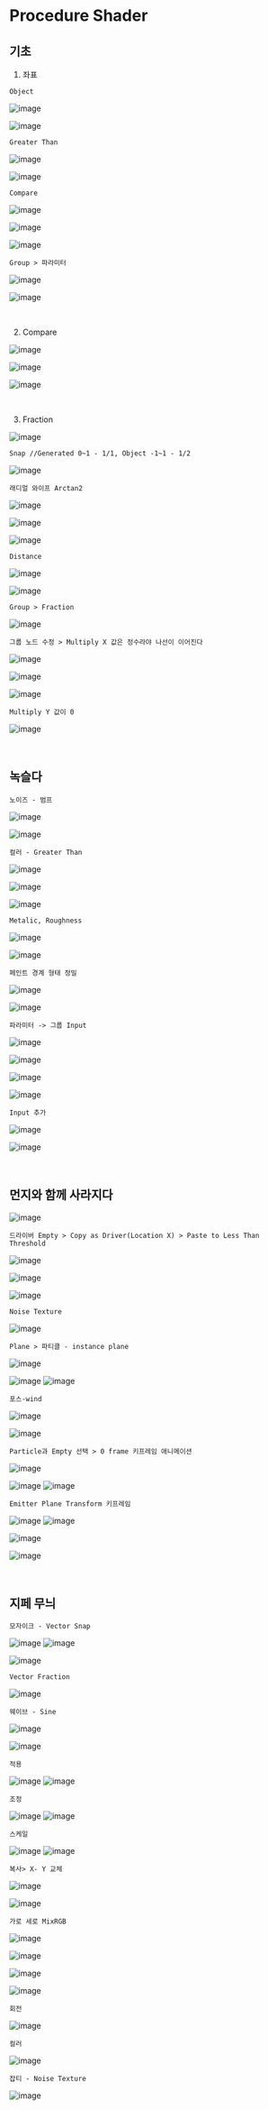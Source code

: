 Procedure Shader
===================

기초
-----

1. 좌표

`Object`

![image](https://user-images.githubusercontent.com/30430227/142349778-778ce88e-1f8e-4685-a37d-9d93e502b0c8.png)

![image](https://user-images.githubusercontent.com/30430227/142349677-a26286b4-deb3-411e-aad0-5e6c27ba1e4f.png)

`Greater Than`

![image](https://user-images.githubusercontent.com/30430227/142350028-6c4da287-90a6-47f9-935a-b448eb590339.png)

![image](https://user-images.githubusercontent.com/30430227/142350041-b00f473b-987f-4f42-8598-da41e6452116.png)

`Compare`

![image](https://user-images.githubusercontent.com/30430227/142350141-a8d0250b-d2b4-4aec-9c95-8d6645e2a625.png)

![image](https://user-images.githubusercontent.com/30430227/142350316-1a7d5bbe-17e0-49e6-aeed-6683609d1c25.png)

![image](https://user-images.githubusercontent.com/30430227/142350418-345286ac-5300-49a9-8d57-1e505c1e3ede.png)

`Group > 파라미터`

![image](https://user-images.githubusercontent.com/30430227/142350741-45956b0c-f7f8-4188-b79f-bc062db7515e.png)

![image](https://user-images.githubusercontent.com/30430227/142350868-c0710dbc-5b1a-4746-8936-ec753990315a.png)

<br>

2. Compare 

![image](https://user-images.githubusercontent.com/30430227/142356067-a53ef19c-4dda-428f-8e56-10f87c591a7e.png)

![image](https://user-images.githubusercontent.com/30430227/142356293-0cca640c-ca69-40d1-acc1-1f5a37d9f4bd.png)

![image](https://user-images.githubusercontent.com/30430227/142356415-d2da960b-4ce2-4cf9-a390-89fb723a3804.png)

<br>

3. Fraction 

![image](https://user-images.githubusercontent.com/30430227/142362780-7afd318d-8c5b-4861-a7d2-ffb705e953dc.png)

`Snap //Generated 0~1 - 1/1, Object -1~1 - 1/2`

![image](https://user-images.githubusercontent.com/30430227/142363028-96760151-1164-450b-a241-058fe85af012.png)

`래디얼 와이프 Arctan2`

![image](https://user-images.githubusercontent.com/30430227/142364301-5e65a203-015d-4bfe-91b3-0297dab29843.png)

![image](https://user-images.githubusercontent.com/30430227/142364578-98cf0797-7e0d-4692-9655-921fa3c34a3c.png)

![image](https://user-images.githubusercontent.com/30430227/142365636-53b46942-39d9-43d5-baa1-87f4840994e7.png)

`Distance`

![image](https://user-images.githubusercontent.com/30430227/142367127-eb0bd9b2-730d-4ea3-8da6-0ca5dd48d415.png)

![image](https://user-images.githubusercontent.com/30430227/142367324-ae40bbe8-2762-46d9-8c67-f048e5531f71.png)

`Group > Fraction`

![image](https://user-images.githubusercontent.com/30430227/142367788-4227f408-3381-4959-96e0-0fe119a22290.png)

`그룹 노드 수정 > Multiply X 값은 정수라야 나선이 이어진다`

![image](https://user-images.githubusercontent.com/30430227/142369280-ea64bd9a-ef6e-4305-9530-64cf94cb15ff.png)

![image](https://user-images.githubusercontent.com/30430227/142369154-6d117398-c778-4d69-ae16-2c1617e5b42e.png)

![image](https://user-images.githubusercontent.com/30430227/142369462-c97c8d55-e65c-4cfb-87bd-fcf74786ad9d.png)

`Multiply Y 값이 0`

![image](https://user-images.githubusercontent.com/30430227/142369684-8a439b9c-f3bf-4724-b8e9-36475b46058e.png)

<br>

녹슬다
-------

`노이즈 - 범프`

![image](https://user-images.githubusercontent.com/30430227/142333466-2aa1b085-54aa-4406-892f-95d66e405e7f.png)

![image](https://user-images.githubusercontent.com/30430227/142333557-26b8bd33-8a96-4348-bf3d-df81f5ed4099.png)

`컬러 - Greater Than`

![image](https://user-images.githubusercontent.com/30430227/142334108-ad5ee108-ab00-4948-b985-966672f99229.png)

![image](https://user-images.githubusercontent.com/30430227/142334138-bab3288c-e0a2-450d-9105-ee206aa4d01f.png)

![image](https://user-images.githubusercontent.com/30430227/142334196-4517d03a-c30a-4412-b40e-e03b78c4de14.png)

`Metalic, Roughness`

![image](https://user-images.githubusercontent.com/30430227/142335090-bfb08dc4-f137-457d-97a0-87e575b25b54.png)

![image](https://user-images.githubusercontent.com/30430227/142335119-bb7580aa-ed3f-4686-981f-c8f0b64ad3fb.png)

`페인트 경계 형태 정밀`

![image](https://user-images.githubusercontent.com/30430227/142335575-16c7e82f-e817-4384-9168-342792b3efd6.png)

![image](https://user-images.githubusercontent.com/30430227/142335605-89dc8c55-b536-4a96-aabf-9c2c2fdf956a.png)

`파라미터 -> 그룹 Input`

![image](https://user-images.githubusercontent.com/30430227/142336427-d05a3e1f-50d0-4d3d-af71-6b33d62c13b6.png)

![image](https://user-images.githubusercontent.com/30430227/142336993-5bedaea9-500c-4a1e-8cb9-f85f187b3526.png)

![image](https://user-images.githubusercontent.com/30430227/142337118-5f9b7cdd-0a72-4996-b84b-054af96afed8.png)

![image](https://user-images.githubusercontent.com/30430227/142337196-680ecbd2-3f38-442a-8c6f-9d01608688e1.png)

`Input 추가`

![image](https://user-images.githubusercontent.com/30430227/142337370-9286bf5b-650b-4e32-8a15-bf025bedee30.png)

![image](https://user-images.githubusercontent.com/30430227/142337385-43a72b11-8b6f-4540-850f-9aa21da93ebb.png)

<br>

먼지와 함께 사라지다
----------

![image](https://user-images.githubusercontent.com/30430227/142357118-96cc3804-aad2-4d8f-b90f-81901f57daa9.png)

`드라이버 Empty > Copy as Driver(Location X) > Paste to Less Than Threshold`

![image](https://user-images.githubusercontent.com/30430227/142357245-57d54396-4636-4920-a34c-7fe300a85e58.png)

![image](https://user-images.githubusercontent.com/30430227/142357469-d3dd96b3-19b6-4c1b-b2a1-c288560980d7.png)

![image](https://user-images.githubusercontent.com/30430227/142357709-99440ba7-8a7c-442d-8552-938d332c28bd.png)

`Noise Texture`

![image](https://user-images.githubusercontent.com/30430227/142357931-7ed8043d-6144-45a7-8deb-793785f4ea3c.png)

`Plane > 파티클 - instance plane`

![image](https://user-images.githubusercontent.com/30430227/142358616-bfef02f7-122b-43b2-a3a2-f88e76cf2352.png)

![image](https://user-images.githubusercontent.com/30430227/142358714-0048425e-ffe6-46f6-82bc-93a282780af0.png)
![image](https://user-images.githubusercontent.com/30430227/142358753-bac553a0-371b-44da-8109-2d7a8edf0342.png)

`포스-wind`

![image](https://user-images.githubusercontent.com/30430227/142359037-a21075cf-dbf7-4b1b-8a78-6efd4e16e9ba.png)

![image](https://user-images.githubusercontent.com/30430227/142359066-879bd616-c829-4e6e-a7e1-00ae2d9c5323.png)

`Particle과 Empty 선택 > 0 frame 키프레임 애니메이션 `

![image](https://user-images.githubusercontent.com/30430227/142360134-835fdebb-618d-4a5d-bbab-81052c00b7d0.png)

![image](https://user-images.githubusercontent.com/30430227/142359883-c1cc07a3-a3d9-4006-b4d7-d9525f5b438b.png)
![image](https://user-images.githubusercontent.com/30430227/142360097-2116c92c-f3d6-4f5c-b5c3-1fc96e450baa.png)

`Emitter Plane Transform 키프레임`

![image](https://user-images.githubusercontent.com/30430227/142361011-d4d864ab-52b1-4dc2-b9c8-a50d3122a5f6.png)
![image](https://user-images.githubusercontent.com/30430227/142361118-a258c578-f6e1-46cd-98e2-36b3104a8d7e.png)

![image](https://user-images.githubusercontent.com/30430227/142361312-a1e80a1a-8250-4ef0-bfbc-3fd8b9a0ef25.png)

![image](https://user-images.githubusercontent.com/30430227/142361323-c2ed53de-9a34-49a8-b958-c3f0ea896209.png)

<br>

지페 무늬
-----------

`모자이크 - Vector Snap`

![image](https://user-images.githubusercontent.com/30430227/142370292-18dc6b15-d71d-4d9e-98ff-4b82e03b437b.png)
![image](https://user-images.githubusercontent.com/30430227/142370336-86f494cd-b747-4917-8a22-2406176b8f67.png)

![image](https://user-images.githubusercontent.com/30430227/142370353-fa3b6f41-830d-4e54-9a73-74e2216c8dc4.png)

`Vector Fraction`

![image](https://user-images.githubusercontent.com/30430227/142370936-566a8b29-f9fc-44bf-b463-e2355d1b41a9.png)

`웨이브 - Sine`

![image](https://user-images.githubusercontent.com/30430227/142371576-17e598e8-6a2d-456e-922d-6865450c15af.png)

![image](https://user-images.githubusercontent.com/30430227/142372001-f0b81028-6520-403d-88eb-c8199d52d2ad.png)

`적용`

![image](https://user-images.githubusercontent.com/30430227/142372097-b316189f-cf75-4790-835d-00a834e029ac.png)
![image](https://user-images.githubusercontent.com/30430227/142372128-3fd34e1d-8def-49df-85a1-8e7f1056d1eb.png)

`조정`

![image](https://user-images.githubusercontent.com/30430227/142372335-db84def0-3131-4d05-acf6-a7981b0502a0.png)
![image](https://user-images.githubusercontent.com/30430227/142372364-14136ada-a327-4d96-ac56-3a0f619363f9.png)

`스케일`

![image](https://user-images.githubusercontent.com/30430227/142372499-096316df-66d9-40cc-8b85-81eb3c7b639b.png)
![image](https://user-images.githubusercontent.com/30430227/142372522-40484bf8-c0a8-4918-a4b8-ce0194c0272c.png)

`복사> X- Y 교체`

![image](https://user-images.githubusercontent.com/30430227/142372826-c588e729-f876-43b4-972f-35295d6c12e5.png)

![image](https://user-images.githubusercontent.com/30430227/142373837-b2adaf7e-6c2f-4e78-9309-ed7762cf8d9c.png)

`가로 세로 MixRGB`

![image](https://user-images.githubusercontent.com/30430227/142374337-a3431905-c9c6-4719-bce1-06970a98e66d.png)

![image](https://user-images.githubusercontent.com/30430227/142374382-84f0a8da-917c-4bd3-865d-1e41bcbdb3e2.png)

![image](https://user-images.githubusercontent.com/30430227/142374539-00fb5fad-0ea5-4741-9382-833edc883210.png)

![image](https://user-images.githubusercontent.com/30430227/142375186-f4d25c2f-dde0-4b2f-aaba-8050a8070733.png)

`회전`

![image](https://user-images.githubusercontent.com/30430227/142375352-f527cc98-0f26-4bd5-a232-46311e8a3bab.png)

`컬러`

![image](https://user-images.githubusercontent.com/30430227/142375724-3705e29e-d86e-43f1-ba51-964e57d9b773.png)

`잡티 - Noise Texture`

![image](https://user-images.githubusercontent.com/30430227/142376659-94f4758b-18f7-4f1d-99a5-c9f78a19228b.png)

















